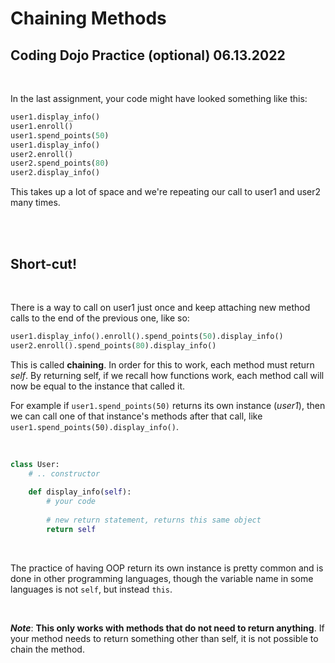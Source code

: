 # Chaining Methods

## Coding Dojo Practice (optional) 06.13.2022

<br/>

In the last assignment, your code might have looked something like this:

```py
user1.display_info()
user1.enroll()
user1.spend_points(50)
user1.display_info()
user2.enroll()
user2.spend_points(80)
user2.display_info()
```

This takes up a lot of space and we're repeating our call to user1 and user2 many times. 

<br/><br/>

## Short-cut!

<br/>

There is a way to call on user1 just once and keep attaching new method calls to the end of the previous one, like so:

```py
user1.display_info().enroll().spend_points(50).display_info()
user2.enroll().spend_points(80).display_info()
```

This is called **chaining**. In order for this to work, each method must return *self*. By returning self, if we recall how functions work, each method call will now be equal to the instance that called it.

For example if ```user1.spend_points(50)``` returns its own instance (*user1*), then we can call one of that instance's methods after that call, like``` user1.spend_points(50).display_info()```.

<br/>

```py
class User:
    # .. constructor
    
    def display_info(self):
        # your code
    
    	# new return statement, returns this same object
        return self

```

<br/>

The practice of having OOP return its own instance is pretty common and is done in other programming languages, though the variable name in some languages is not ```self```, but instead ```this```.

<br/>

***Note***: **This only works with methods that do not need to return anything**. If your method needs to return something other than self, it is not possible to chain the method.
